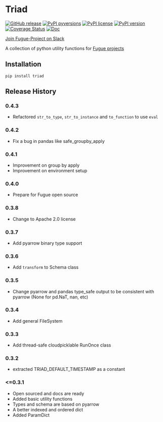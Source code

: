 # Triad

[![GitHub release](https://img.shields.io/github/release/fugue-project/triad.svg)](https://GitHub.com/fugue-project/triad)
[![PyPI pyversions](https://img.shields.io/pypi/pyversions/triad.svg)](https://pypi.python.org/pypi/triad/)
[![PyPI license](https://img.shields.io/pypi/l/triad.svg)](https://pypi.python.org/pypi/triad/)
[![PyPI version](https://badge.fury.io/py/triad.svg)](https://pypi.python.org/pypi/triad/)
[![Coverage Status](https://coveralls.io/repos/github/fugue-project/triad/badge.svg)](https://coveralls.io/github/fugue-project/triad)
[![Doc](https://readthedocs.org/projects/triad/badge)](https://triad.readthedocs.org)

[Join Fugue-Project on Slack](https://join.slack.com/t/fugue-project/shared_invite/zt-he6tcazr-OCkj2GEv~J9UYoZT3FPM4g)

A collection of python utility functions for [Fugue projects](https://github.com/fugue-project)

## Installation
```
pip install triad
```


## Release History

### 0.4.3
* Refactored `str_to_type`, `str_to_instance` and `to_function` to use `eval`

### 0.4.2
* Fix a bug in pandas like safe_groupby_apply

### 0.4.1
* Improvement on group by apply
* Improvement on environment setup

### 0.4.0
* Prepare for Fugue open source

### 0.3.8
* Change to Apache 2.0 license

### 0.3.7
* Add pyarrow binary type support

### 0.3.6
* Add `transform` to Schema class

### 0.3.5
* Change pyarrow and pandas type_safe output to be consistent with pyarrow (None for pd.NaT, nan, etc)

### 0.3.4
* Add general FileSystem

### 0.3.3
* Add thread-safe cloudpicklable RunOnce class

### 0.3.2
* extracted TRIAD_DEFAULT_TIMESTAMP as a constant

### <=0.3.1
* Open sourced and docs are ready
* Added basic utility functions
* Types and schema are based on pyarrow
* A better indexed and ordered dict
* Added ParamDict
